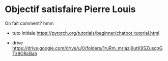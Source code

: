 # Objectif satisfaire Pierre Louis
On fait comment? hmm

* tuto initiale
https://pytorch.org/tutorials/beginner/chatbot_tutorial.html

* drive
https://drive.google.com/drive/u/0/folders/1ruRm_mrIazj9utK9SZuscpGTz9ORcBah

